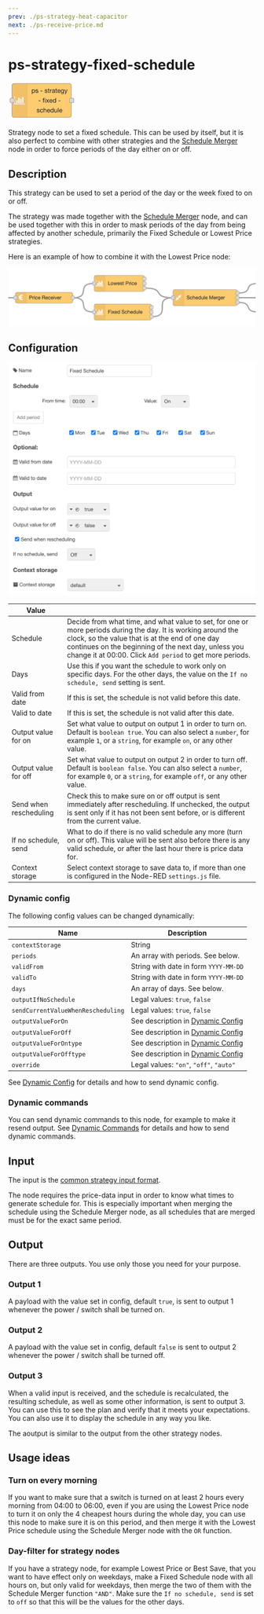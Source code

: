 ```yaml
---
prev: ./ps-strategy-heat-capacitor
next: ./ps-receive-price.md
---
```


# ps-strategy-fixed-schedule

![ps-strategy-fixed-schedule](../images/node-ps-strategy-fixed-schedule.png)

Strategy node to set a fixed schedule.
This can be used by itself, but it is also perfect to combine with other strategies
and the [Schedule Merger](./ps-schedule-merger.md) node in order to force periods of the day either on or off.

## Description

This strategy can be used to set a period of the day or the week fixed to on or off.

The strategy was made together with the [Schedule Merger](./ps-schedule-merger.md) node,
and can be used together with this in order to mask periods of the day from being
affected by another schedule, primarily the Fixed Schedule or Lowest Price strategies.

Here is an example of how to combine it with the Lowest Price node:

![ps-strategy-fixed-schedule-example](../images/ps-strategy-fixed-schedule-example.png)

## Configuration

![Fixed Schedule Config](../images/fixed-schedule-config.png)

| Value                  |                                                                                                                                                                                                                                                                                     |
| ---------------------- | ----------------------------------------------------------------------------------------------------------------------------------------------------------------------------------------------------------------------------------------------------------------------------------- |
| Schedule               | Decide from what time, and what value to set, for one or more periods during the day. It is working around the clock, so the value that is at the end of one day continues on the beginning of the next day, unless you change it at 00:00. Click `Add period` to get more periods. |
| Days                   | Use this if you want the schedule to work only on specific days. For the other days, the value on the `If no schedule, send` setting is sent.                                                                                                                                       |
| Valid from date        | If this is set, the schedule is not valid before this date.                                                                                                                                                                                                                         |
| Valid to date          | If this is set, the schedule is not valid after this date.                                                                                                                                                                                                                          |
| Output value for on    | Set what value to output on output 1 in order to turn on. Default is `boolean true`. You can also select a `number`, for example `1`, or a `string`, for example `on`, or any other value.                                                                                          |
| Output value for off   | Set what value to output on output 2 in order to turn off. Default is `boolean false`. You can also select a `number`, for example `0`, or a `string`, for example `off`, or any other value.                                                                                       |
| Send when rescheduling | Check this to make sure on or off output is sent immediately after rescheduling. If unchecked, the output is sent only if it has not been sent before, or is different from the current value.                                                                                      |
| If no schedule, send   | What to do if there is no valid schedule any more (turn on or off). This value will be sent also before there is any valid schedule, or after the last hour there is price data for.                                                                                                |
| Context storage        | Select context storage to save data to, if more than one is configured in the Node-RED `settings.js` file.                                                                                                                                                                          |

### Dynamic config

The following config values can be changed dynamically:

| Name                               | Description                                              |
| ---------------------------------- | -------------------------------------------------------- |
| `contextStorage`                   | String                                                   |
| `periods`                          | An array with periods. See below.                        |
| `validFrom`                        | String with date in form `YYYY-MM-DD`                    |
| `validTo`                          | String with date in form `YYYY-MM-DD`                    |
| `days`                             | An array of days. See below.                             |
| `outputIfNoSchedule`               | Legal values: `true`, `false`                            |
| `sendCurrentValueWhenRescheduling` | Legal values: `true`, `false`                            |
| `outputValueForOn`                 | See description in [Dynamic Config](./dynamic-config.md) |
| `outputValueForOff`                | See description in [Dynamic Config](./dynamic-config.md) |
| `outputValueForOntype`             | See description in [Dynamic Config](./dynamic-config.md) |
| `outputValueForOfftype`            | See description in [Dynamic Config](./dynamic-config.md) |
| `override`                         | Legal values: `"on"`, `"off"`, `"auto"`                  |

See [Dynamic Config](./dynamic-config.md) for details and how to send dynamic config.

### Dynamic commands

You can send dynamic commands to this node, for example to make it resend output.
See [Dynamic Commands](./dynamic-commands.md) for details and how to send dynamic commands.

## Input

The input is the [common strategy input format](./strategy-input.md).

The node requires the price-data input in order to know what times to generate schedule for.
This is especially important when merging the schedule using the Schedule Merger node,
as all schedules that are merged must be for the exact same period.

## Output

There are three outputs. You use only those you need for your purpose.

### Output 1

A payload with the value set in config, default `true`, is sent to output 1 whenever the power / switch shall be turned on.

### Output 2

A payload with the value set in config, default `false` is sent to output 2 whenever the power / switch shall be turned off.

### Output 3

When a valid input is received, and the schedule is recalculated, the resulting schedule, as well as some other information, is sent to output 3. You can use this to see the plan and verify that it meets your expectations. You can also use it to display the schedule in any way you like.

The aoutput is similar to the output from the other strategy nodes.

## Usage ideas

### Turn on every morning

If you want to make sure that a switch is turned on at least 2 hours every morning from 04:00 to 06:00,
even if you are using the Lowest Price node to turn it on only the 4 cheapest hours during
the whole day, you can use this node to make sure it is on this period, and then merge it with the
Lowest Price schedule using the Schedule Merger node with the `OR` function.

### Day-filter for strategy nodes

If you have a strategy node, for example Lowest Price or Best Save, that you want to have effect only on weekdays,
make a Fixed Schedule node with all hours on, but only valid for weekdays, then merge the two of them with
the Schedule Merger function `"AND"`. Make sure the `If no schedule, send` is set to `off` so that this will be the
values for the other days.
